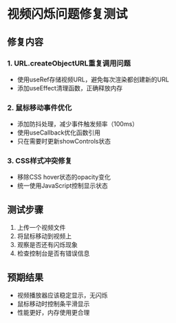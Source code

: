 # 视频闪烁问题修复测试

## 修复内容

### 1. URL.createObjectURL重复调用问题
- 使用useRef存储视频URL，避免每次渲染都创建新的URL
- 添加useEffect清理函数，正确释放内存

### 2. 鼠标移动事件优化
- 添加防抖处理，减少事件触发频率（100ms）
- 使用useCallback优化函数引用
- 只在需要时更新showControls状态

### 3. CSS样式冲突修复
- 移除CSS hover状态的opacity变化
- 统一使用JavaScript控制显示状态

## 测试步骤

1. 上传一个视频文件
2. 将鼠标移动到视频上
3. 观察是否还有闪烁现象
4. 检查控制台是否有错误信息

## 预期结果

- 视频播放器应该稳定显示，无闪烁
- 鼠标移动时控制条平滑显示
- 性能更好，内存使用更合理
